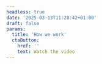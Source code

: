 ```yaml
---
headless: true
date: '2025-03-13T11:28:42+01:00'
draft: false
params:
  title: 'How we work'
  ctaButton:
    href: ''
    text: Watch the video
---
```

